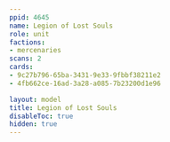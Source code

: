 ```yaml
---
ppid: 4645
name: Legion of Lost Souls
role: unit
factions:
- mercenaries
scans: 2
cards:
- 9c27b796-65ba-3431-9e33-9fbbf38211e2
- 4fb662ce-16ad-3a28-a085-7b23200d1e96

layout: model
title: Legion of Lost Souls
disableToc: true
hidden: true
---
```


